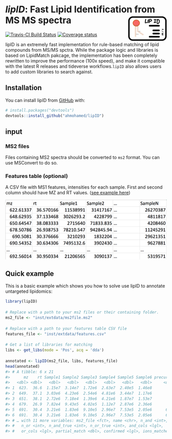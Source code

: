 
<!-- README.md is generated from README.Rmd. Please edit that file -->
*lipID*: Fast Lipid Identification from MS MS spectra <img src="man/figures/logo.png" align="right" alt="" width="120" />
=========================================================================================================================

<!-- badges: start -->
[![Travis-CI Build Status](https://travis-ci.org/ahmohamed/lipidr.svg?branch=master)](https://travis-ci.org/ahmohamed/lipID) [![Coverage status](https://codecov.io/gh/ahmohamed/lipID/branch/master/graph/badge.svg)](https://codecov.io/github/ahmohamed/lipID?branch=master) <!-- badges: end -->

lipID is an extremely fast implementation for rule-based matching of lipid compounds from MS/MS spctra. While the package logic and libraries is based on LipidMatch pakcage, the implementation has been completely rewritten to improve the performance (100x speed), and make it compatible with the latest R releases and tideverse workflows.`lipID` also allows users to add custom libraries to search against.

Installation
------------

You can install lipID from [GitHub](https://github.com/lipID) with:

``` r
# install.packages("devtools")
devtools::install_github("ahmohamed/lipID")
```

input
-----

### MS2 files

Files containing MS2 spectra should be converted to `ms2` format. You can use MSConvert to do so.

### Features table (optional)

A CSV file with MS1 features, intensities for each sample. First and second column should have MZ and RT values. ([see example here](inst/extdata/features.csv))

<img src="man/figures/feature_table.png" width="600">

Quick example
-------------

This is a basic example which shows you how to solve use lipID to annotate untargeted lipidomics:

``` r
library(lipID)

# Replace with a path to your ms2 files or their containing folder.
ms2_file <- "inst/extdata/ms2file.ms2"

# Replace with a path to your features table CSV file
features_file <- "inst/extdata/features.csv"

# Get a list of libraries for matching
libs <- get_libs(mode = 'Pos', acq = 'dda')

annotated <- lipID(ms2_file, libs, features_file)
head(annotated)
#> # A tibble: 6 x 21
#>      mz    rt Sample1 Sample2 Sample3 Sample4 Sample5 Sample6 precursor ms2_rt
#>   <dbl> <dbl>   <dbl>   <dbl>   <dbl>   <dbl>   <dbl>   <dbl>     <dbl>  <dbl>
#> 1  623.  36.6  1.15e7  3.14e7  1.72e6  2.63e7  2.40e5  1.46e8       NA    NA  
#> 2  649.  37.1  3.03e6  4.23e6  2.54e6  4.81e6  3.44e7  1.17e6       NA    NA  
#> 3  651.  38.1  2.72e6  7.18e4  1.39e6  4.21e6  1.87e7  1.53e7       NA    NA  
#> 4  679.  26.9  7.82e4  9.43e5  4.02e5  1.12e7  2.87e6  2.36e6       NA    NA  
#> 5  691.  30.4  3.21e6  1.83e6  9.10e5  2.96e7  7.53e5  2.05e6      691.   30.6
#> 6  691.  30.4  3.21e6  1.83e6  9.10e5  2.96e7  7.53e5  2.05e6      691.   30.7
#> # … with 11 more variables: ms2_file <fct>, name <chr>, n_and <int>,
#> #   n_or <int>, n_and_true <int>, n_or_true <int>, and_cols <lgl>,
#> #   or_cols <lgl>, partial_match <dbl>, confirmed <lgl>, ions_matched <chr>
```
